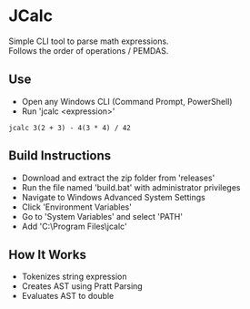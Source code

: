 # JCalc
Simple CLI tool to parse math expressions. \
Follows the order of operations / PEMDAS.

## **Use**
- Open any Windows CLI (Command Prompt, PowerShell)
- Run 'jcalc \<expression>'
```
jcalc 3(2 + 3) - 4(3 * 4) / 42
```

## **Build Instructions**
- Download and extract the zip folder from 'releases'
- Run the file named 'build.bat' with administrator privileges
- Navigate to Windows Advanced System Settings
- Click 'Environment Variables'
- Go to 'System Variables' and select 'PATH'
- Add 'C:\Program Files\jcalc'

## **How It Works**
- Tokenizes string expression
- Creates AST using Pratt Parsing
- Evaluates AST to double

